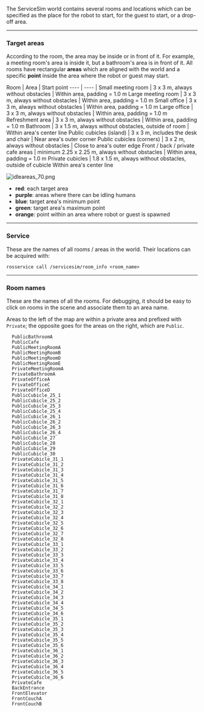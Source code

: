 The ServiceSim world contains several rooms and locations which can be specified as the place for the robot to start, for the guest to start, or a drop-off area.

***
### Target areas

According to the room, the area may be inside or in front of it.
For example, a meeting room's area is inside it, but a bathroom's area is in front of it.
All rooms have rectangular **areas** which are aligned with the world and a specific **point** inside the area where the robot or guest may start.

Room | Area | Start point
---- | ---- | 
Small meeting room | 3 x 3 m, always without obstacles | Within area, padding = 1.0 m
Large meeting room | 3 x 3 m, always without obstacles | Within area, padding = 1.0 m
Small office | 3 x 3 m, always without obstacles | Within area, padding = 1.0 m
Large office | 3 x 3 m, always without obstacles | Within area, padding = 1.0 m
Refreshment area | 3 x 3 m, always without obstacles | Within area, padding = 1.0 m
Bathroom | 3 x 1.5 m, always without obstacles, outside of room | Within area's center line
Public cubicles (island) | 3 x 3 m, includes the desk and chair | Near area's outer corner
Public cubicles (corners) | 3 x 2 m, always without obstacles | Close to area's outer edge
Front / back / private cafe areas | minimum 2.25 x 2.25 m, always without obstacles | Within area, padding = 1.0 m
Private cubicles | 1.8 x 1.5 m, always without obstacles, outside of cubicle 	Within area's center line

![idleareas_70.png](https://bitbucket.org/repo/gkR8znK/images/1314042663-idleareas_70.png)


* **red**: each target area
* **purple**: areas where there can be idling humans
* **blue**: target area's minimum point
* **green**: target area's maximum point
* **orange**: point within an area where robot or guest is spawned


***
### Service

These are the names of all rooms / areas in the world. Their locations can be acquired with:

    rosservice call /servicesim/room_info <room_name>

***
### Room names

These are the names of all the rooms. For debugging, it should be easy to click on rooms in the scene and associate them to an area name.

Areas to the left of the map are within a private area and prefixed with `Private`; the opposite goes for the areas on the right, which are `Public`.

~~~
  PublicBathroomA
  PublicCafe
  PublicMeetingRoomA
  PublicMeetingRoomB
  PublicMeetingRoomD
  PublicMeetingRoomE
  PrivateMeetingRoomA
  PrivateBathroomA
  PrivateOfficeA
  PrivateOfficeC
  PrivateOfficeD
  PublicCubicle_25_1
  PublicCubicle_25_2
  PublicCubicle_25_3
  PublicCubicle_25_4
  PublicCubicle_26_1
  PublicCubicle_26_2
  PublicCubicle_26_3
  PublicCubicle_26_4
  PublicCubicle_27
  PublicCubicle_28
  PublicCubicle_29
  PublicCubicle_30
  PrivateCubicle_31_1
  PrivateCubicle_31_2
  PrivateCubicle_31_3
  PrivateCubicle_31_4
  PrivateCubicle_31_5
  PrivateCubicle_31_6
  PrivateCubicle_31_7
  PrivateCubicle_31_8
  PrivateCubicle_32_1
  PrivateCubicle_32_2
  PrivateCubicle_32_3
  PrivateCubicle_32_4
  PrivateCubicle_32_5
  PrivateCubicle_32_6
  PrivateCubicle_32_7
  PrivateCubicle_32_8
  PrivateCubicle_33_1
  PrivateCubicle_33_2
  PrivateCubicle_33_3
  PrivateCubicle_33_4
  PrivateCubicle_33_5
  PrivateCubicle_33_6
  PrivateCubicle_33_7
  PrivateCubicle_33_8
  PrivateCubicle_34_1
  PrivateCubicle_34_2
  PrivateCubicle_34_3
  PrivateCubicle_34_4
  PrivateCubicle_34_5
  PrivateCubicle_34_6
  PrivateCubicle_35_1
  PrivateCubicle_35_2
  PrivateCubicle_35_3
  PrivateCubicle_35_4
  PrivateCubicle_35_5
  PrivateCubicle_35_6
  PrivateCubicle_36_1
  PrivateCubicle_36_2
  PrivateCubicle_36_3
  PrivateCubicle_36_4
  PrivateCubicle_36_5
  PrivateCubicle_36_6
  PrivateCafe
  BackEntrance
  FrontElevator
  FrontCouchA
  FrontCouchB
~~~
